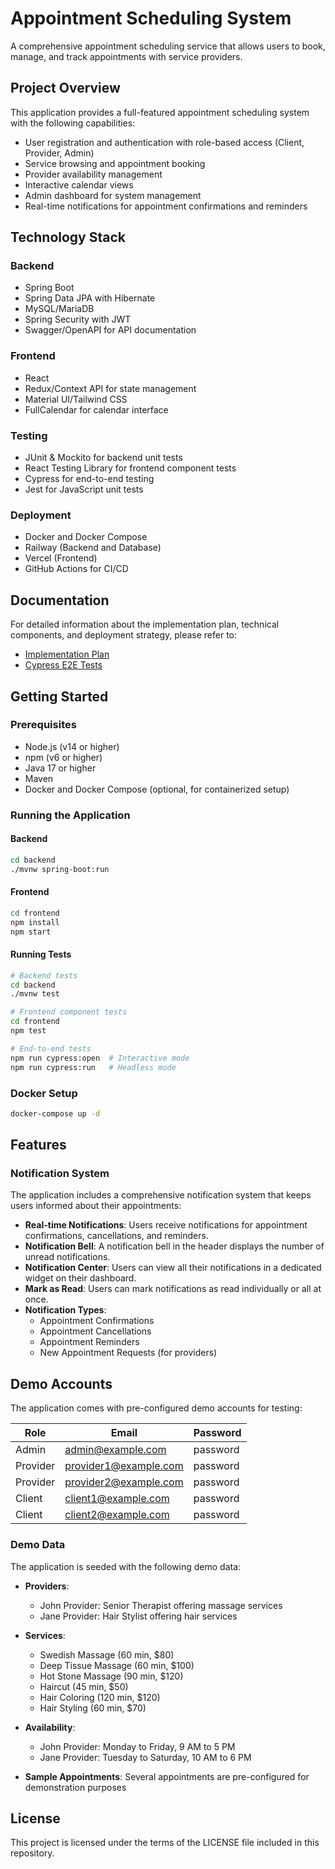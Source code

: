 # Appointment Scheduling System

A comprehensive appointment scheduling service that allows users to book, manage, and track appointments with service providers.

## Project Overview

This application provides a full-featured appointment scheduling system with the following capabilities:

- User registration and authentication with role-based access (Client, Provider, Admin)
- Service browsing and appointment booking
- Provider availability management
- Interactive calendar views
- Admin dashboard for system management
- Real-time notifications for appointment confirmations and reminders

## Technology Stack

### Backend
- Spring Boot
- Spring Data JPA with Hibernate
- MySQL/MariaDB
- Spring Security with JWT
- Swagger/OpenAPI for API documentation

### Frontend
- React
- Redux/Context API for state management
- Material UI/Tailwind CSS
- FullCalendar for calendar interface

### Testing
- JUnit & Mockito for backend unit tests
- React Testing Library for frontend component tests
- Cypress for end-to-end testing
- Jest for JavaScript unit tests

### Deployment
- Docker and Docker Compose
- Railway (Backend and Database)
- Vercel (Frontend)
- GitHub Actions for CI/CD

## Documentation

For detailed information about the implementation plan, technical components, and deployment strategy, please refer to:

- [Implementation Plan](docs/implementation-plan.md)
- [Cypress E2E Tests](cypress/README.md)

## Getting Started

### Prerequisites
- Node.js (v14 or higher)
- npm (v6 or higher)
- Java 17 or higher
- Maven
- Docker and Docker Compose (optional, for containerized setup)

### Running the Application

#### Backend
```bash
cd backend
./mvnw spring-boot:run
```

#### Frontend
```bash
cd frontend
npm install
npm start
```

#### Running Tests
```bash
# Backend tests
cd backend
./mvnw test

# Frontend component tests
cd frontend
npm test

# End-to-end tests
npm run cypress:open  # Interactive mode
npm run cypress:run   # Headless mode
```

### Docker Setup
```bash
docker-compose up -d
```

## Features

### Notification System

The application includes a comprehensive notification system that keeps users informed about their appointments:

- **Real-time Notifications**: Users receive notifications for appointment confirmations, cancellations, and reminders.
- **Notification Bell**: A notification bell in the header displays the number of unread notifications.
- **Notification Center**: Users can view all their notifications in a dedicated widget on their dashboard.
- **Mark as Read**: Users can mark notifications as read individually or all at once.
- **Notification Types**:
  - Appointment Confirmations
  - Appointment Cancellations
  - Appointment Reminders
  - New Appointment Requests (for providers)

## Demo Accounts

The application comes with pre-configured demo accounts for testing:

| Role     | Email                 | Password  |
|----------|----------------------|-----------|
| Admin    | admin@example.com    | password  |
| Provider | provider1@example.com | password  |
| Provider | provider2@example.com | password  |
| Client   | client1@example.com  | password  |
| Client   | client2@example.com  | password  |

### Demo Data

The application is seeded with the following demo data:

- **Providers**:
  - John Provider: Senior Therapist offering massage services
  - Jane Provider: Hair Stylist offering hair services

- **Services**:
  - Swedish Massage (60 min, $80)
  - Deep Tissue Massage (60 min, $100)
  - Hot Stone Massage (90 min, $120)
  - Haircut (45 min, $50)
  - Hair Coloring (120 min, $120)
  - Hair Styling (60 min, $70)

- **Availability**:
  - John Provider: Monday to Friday, 9 AM to 5 PM
  - Jane Provider: Tuesday to Saturday, 10 AM to 6 PM

- **Sample Appointments**: Several appointments are pre-configured for demonstration purposes

## License

This project is licensed under the terms of the LICENSE file included in this repository.